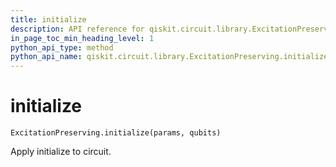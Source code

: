 ```yaml
---
title: initialize
description: API reference for qiskit.circuit.library.ExcitationPreserving.initialize
in_page_toc_min_heading_level: 1
python_api_type: method
python_api_name: qiskit.circuit.library.ExcitationPreserving.initialize
---
```


# initialize

<span id="qiskit.circuit.library.ExcitationPreserving.initialize" />

`ExcitationPreserving.initialize(params, qubits)`

Apply initialize to circuit.

